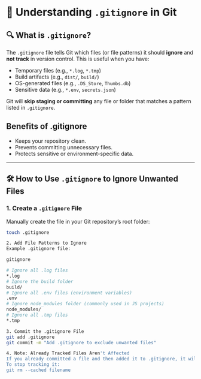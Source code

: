 # 📄 Understanding `.gitignore` in Git

## 🔍 What is `.gitignore`?
The `.gitignore` file tells Git which files (or file patterns) it should **ignore** and **not track** in version control.
This is useful when you have:
- Temporary files (e.g., `*.log`, `*.tmp`)
- Build artifacts (e.g., `dist/`, `build/`)
- OS-generated files (e.g., `.DS_Store`, `Thumbs.db`)
- Sensitive data (e.g., `*.env`, `secrets.json`)

Git will **skip staging or committing** any file or folder that matches a pattern listed in `.gitignore`.

## Benefits of .gitignore
- Keeps your repository clean.
- Prevents committing unnecessary files.
- Protects sensitive or environment-specific data.
---

## 🛠️ How to Use `.gitignore` to Ignore Unwanted Files

### 1. Create a `.gitignore` File
Manually create the file in your Git repository’s root folder:
```bash
touch .gitignore

2. Add File Patterns to Ignore
Example .gitignore file:

gitignore

# Ignore all .log files
*.log
# Ignore the build folder
build/
# Ignore all .env files (environment variables)
.env
# Ignore node_modules folder (commonly used in JS projects)
node_modules/
# Ignore all .tmp files
*.tmp

3. Commit the .gitignore File
git add .gitignore
git commit -m "Add .gitignore to exclude unwanted files"

4. Note: Already Tracked Files Aren't Affected
If you already committed a file and then added it to .gitignore, it will still be tracked by Git.
To stop tracking it:
git rm --cached filename
